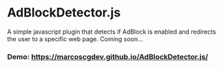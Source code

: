 # AdBlockDetector.js
A simple javascript plugin that detects if AdBlock is enabled and redirects the user to a specific web page.
Coming soon...
### Demo: https://marcoscgdev.github.io/AdBlockDetector.js/

